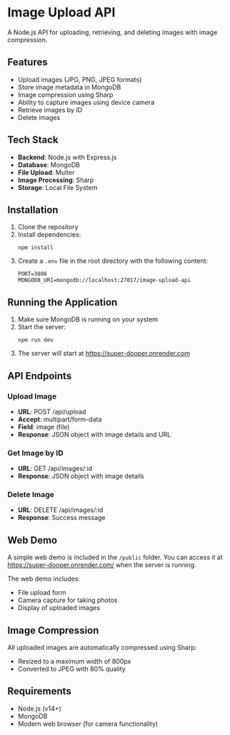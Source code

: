 # Image Upload API

A Node.js API for uploading, retrieving, and deleting images with image compression.

## Features

- Upload images (JPG, PNG, JPEG formats)
- Store image metadata in MongoDB
- Image compression using Sharp
- Ability to capture images using device camera
- Retrieve images by ID
- Delete images

## Tech Stack

- **Backend**: Node.js with Express.js
- **Database**: MongoDB
- **File Upload**: Multer
- **Image Processing**: Sharp
- **Storage**: Local File System

## Installation

1. Clone the repository
2. Install dependencies:
   ```
   npm install
   ```
3. Create a `.env` file in the root directory with the following content:
   ```
   PORT=3000
   MONGODB_URI=mongodb://localhost:27017/image-upload-api
   ```

## Running the Application

1. Make sure MongoDB is running on your system
2. Start the server:
   ```
   npm run dev
   ```
3. The server will start at https://super-dooper.onrender.com

## API Endpoints

### Upload Image
- **URL**: POST /api/upload
- **Accept**: multipart/form-data
- **Field**: image (file)
- **Response**: JSON object with image details and URL

### Get Image by ID
- **URL**: GET /api/images/:id
- **Response**: JSON object with image details

### Delete Image
- **URL**: DELETE /api/images/:id
- **Response**: Success message

## Web Demo

A simple web demo is included in the `/public` folder. You can access it at https://super-dooper.onrender.com/ when the server is running.

The web demo includes:
- File upload form
- Camera capture for taking photos
- Display of uploaded images

## Image Compression

All uploaded images are automatically compressed using Sharp:
- Resized to a maximum width of 800px
- Converted to JPEG with 80% quality

## Requirements

- Node.js (v14+)
- MongoDB
- Modern web browser (for camera functionality) 
